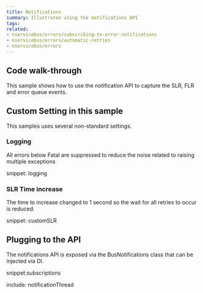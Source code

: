 ```yaml
---
title: Notifications
summary: Illustrates using the notifications API
tags:
related:
- nservicebus/errors/subscribing-to-error-notifications
- nservicebus/errors/automatic-retries
- nservicebus/errors
---
```


## Code walk-through

This sample shows how to use the notification API to capture the SLR, FLR and error queue events.


## Custom Setting in this sample

This samples uses several non-standard settings.  


### Logging

All errors below Fatal are suppressed to reduce the noise related to raising multiple exceptions

snippet: logging


### SLR Time increase

The time to increase changed to 1 second so the wait for all retries to occur is reduced.

snippet: customSLR


## Plugging to the API

The notifications API is exposed via the BusNotifications class that can be injected via DI.

snippet:subscriptions


include: notificationThread
